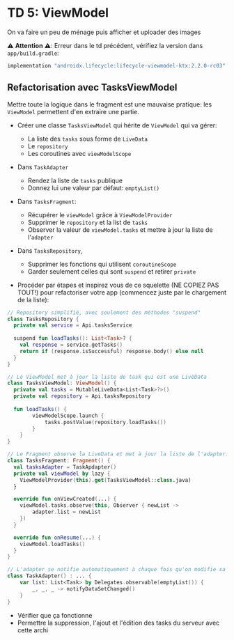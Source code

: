 # TD 5: ViewModel

On va faire un peu de ménage puis afficher et uploader des images

⚠️ **Attention** ⚠️: Erreur dans le td précédent, vérifiez la version dans `app/build.gradle`:

```groovy   
implementation "androidx.lifecycle:lifecycle-viewmodel-ktx:2.2.0-rc03"
```

## Refactorisation avec TasksViewModel

Mettre toute la logique dans le fragment est une mauvaise pratique: les `ViewModel` permettent d'en extraire une partie.

- Créer une classe `TasksViewModel` qui hérite de `ViewModel` qui va gérer:  
    - La liste des `tasks` sous forme de `LiveData`
    - Le `repository`
    - Les coroutines avec `viewModelScope`
- Dans `TaskAdapter`
    - Rendez la liste de `tasks` publique
    - Donnez lui une valeur par défaut: `emptyList()`

- Dans `TasksFragment`:
    - Récupérer le `viewModel` grâce à `ViewModelProvider`
    - Supprimer le `repository` et la list de `tasks`
    - Observer la valeur de `viewModel.tasks` et mettre à jour la liste de l'`adapter`
- Dans `TasksRepository`, 
    - Supprimer les fonctions qui utilisent `coroutineScope`
    - Garder seulement celles qui sont `suspend` et retirer `private`

- Procéder par étapes et inspirez vous de ce squelette (NE COPIEZ PAS TOUT!) pour refactoriser votre app (commencez juste par le chargement de la liste):

```kotlin
// Repository simplifié, avec seulement des méthodes "suspend"
class TasksRepository {
  private val service = Api.tasksService
    
  suspend fun loadTasks(): List<Task>? {
    val response = service.getTasks()
    return if (response.isSuccessful) response.body() else null
  }
}

// Le ViewModel met à jour la liste de task qui est une LiveData 
class TasksViewModel: ViewModel() {
  private val tasks = MutableLiveData<List<Task>?>()
  private val repository = Api.tasksRepository
  
  fun loadTasks() { 
        viewModelScope.launch { 
            tasks.postValue(repository.loadTasks())
        }
    }
}

// Le Fragment observe la LiveData et met à jour la liste de l'adapter:
class TasksFragment: Fragment() {
  val tasksAdapter = TaskApdapter()
  private val viewModel by lazy {
    ViewModelProvider(this).get(TasksViewModel::class.java)
  }

  override fun onViewCreated(...) {
    viewModel.tasks.observe(this, Observer { newList -> 
        adapter.list = newList
    })
  }

  override fun onResume(...) {
    viewModel.loadTasks()
  }
}

// L'adapter se notifie automatiquement à chaque fois qu'on modifie sa liste:
class TaskAdapter() : ... {
    var list: List<Task> by Delegates.observable(emptyList()) {
        _, _, _ -> notifyDataSetChanged()
    }
}

```

- Vérifier que ça fonctionne
- Permettre la suppression, l'ajout et l'édition des tasks du serveur avec cette archi
